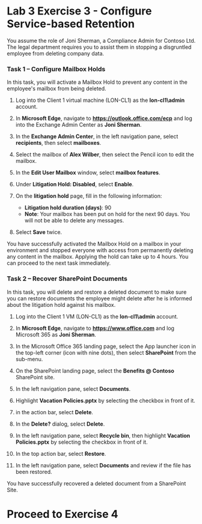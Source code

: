 # Lab 3 Exercise 3 - Configure Service-based Retention

You assume the role of Joni Sherman, a Compliance Admin for Contoso Ltd. The legal department requires you to assist them in stopping a disgruntled employee from deleting company data.

### Task 1 – Configure Mailbox Holds

In this task, you will activate a Mailbox Hold to prevent any content in the employee's mailbox from being deleted.

1. Log into the Client 1 virtual machine (LON-CL1) as the **lon-cl1\admin** account.

2. In **Microsoft Edge**, navigate to **https://outlook.office.com/ecp** and log into the Exchange Admin Center as **Joni Sherman**.

3. In the **Exchange Admin Center**, in the left navigation pane, select **recipients**, then select **mailboxes**.

4. Select the mailbox of **Alex Wilber**, then select the Pencil icon to edit the mailbox.

5. In the **Edit User Mailbox** window, select **mailbox features**.

6. Under **Litigation Hold: Disabled**, select **Enable**.

7. On the **litigation hold** page, fill in the following information:

    - **Litigation hold duration (days)**: 90
    - **Note**: Your mailbox has been put on hold for the next 90 days. You will not be able to delete any messages.

8. Select **Save** twice.

You have successfully activated the Mailbox Hold on a mailbox in your environment and stopped everyone with access from permanently deleting any content in the mailbox. Applying the hold can take up to 4 hours.  You can proceed to the next task immediately.

### Task 2 – Recover SharePoint Documents

In this task, you will delete and restore a deleted document to make sure you can restore documents the employee might delete after he is informed about the litigation hold against his mailbox.

1. Log into the Client 1 VM (LON-CL1) as the **lon-cl1\admin** account.

2. In **Microsoft Edge**, navigate to **https://www.office.com** and log Microsoft 365 as **Joni Sherman**.

3. In the Microsoft Office 365 landing page, select the App launcher icon in the top-left corner (icon with nine dots), then select **SharePoint** from the sub-menu.

4. On the SharePoint landing page, select the **Benefits @ Contoso** SharePoint site.

5. In the left navigation pane, select **Documents**.

6. Highlight **Vacation Policies.pptx** by selecting the checkbox in front of it.

7. in the action bar, select **Delete**.

8. In the **Delete?** dialog, select **Delete**.

9. In the left navigation pane, select **Recycle bin**, then highlight **Vacation Policies.pptx** by selecting the checkbox in front of it.

10. In the top action bar, select **Restore**.

11. In the left navigation pane, select **Documents** and review if the file has been restored.

You have successfully recovered a deleted document from a SharePoint Site.

# Proceed to Exercise 4